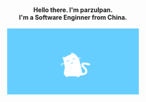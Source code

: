 <p align="center">
  <br>
  <strong>Hello there. I'm parzulpan.<br> I'm a Software Enginner from China.<br></strong>
  <br>
  <img src="https://github.com/parzulpan/parzulpan/blob/master/resources/header.gif" width="300"/>
  <br>
  <br>
</tr>
</p>

